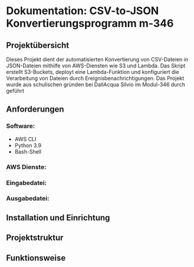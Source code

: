 # Dokumentation: CSV-to-JSON Konvertierungsprogramm m-346

## Projektübersicht
Dieses Projekt dient der automatisierten Konvertierung von CSV-Dateien in JSON-Dateien mithilfe von AWS-Diensten wie S3 und Lambda. Das Skript erstellt S3-Buckets, deployt eine Lambda-Funktion und konfiguriert die Verarbeitung von Dateien durch Ereignisbenachrichtigungen. Das Projekt wurde aus schulischen gründen bei DallAcqua Silvio im Modul-346 durch geführt
## Anforderungen
### Software:
- AWS CLI
- Python 3.9
- Bash-Shell

### AWS Dienste:
### Eingabedatei:
### Ausgabedatei:
## Installation und Einrichtung
## Projektstruktur
## Funktionsweise

